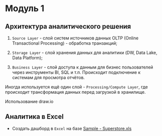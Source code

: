 # Модуль 1

## Архитектура аналитического решения

1. `Source Layer` - слой систем источников данных OLTP (Online Transactional Processing) - обработка транзакций;

2. `Storage Layer` - слой хранения данных для аналитики (DW, Data Lake, Data Platform);

3. `Business Layer` - слой доступа к данным для бизнес пользователей через инструменты BI, SQL и т.п. Происходит подключение к системам для просмотра отчётов. 

Иногда используется ещё один слой - `Processing/Compute Layer`, где происходит трансформация данных перед загрузкой в хранилище.

Использование draw.io

## Аналитика в Excel

- Создать дашборд в `Excel` на базе [Sample - Superstore.xls](https://github.com/Artem-ne-Artem/Data-engineering-DL/blob/main/DE-101%20Modules/Module01/Sample%20-%20Superstore.xls)
